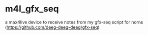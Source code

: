 # m4l_gfx_seq
a max4live device to receive notes from my gfx-seq script for norns (<a href="https://github.com/deeg-deeg-deeg/gfx-seq">https://github.com/deeg-deeg-deeg/gfx-seq</a>)
